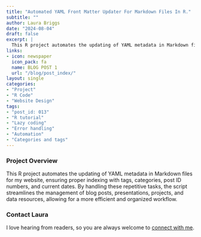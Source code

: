 ```yaml
---
title: "Automated YAML Front Matter Updater For Markdown Files In R."
subtitle: ""
author: Laura Briggs
date: "2024-08-04"
draft: false
excerpt: |
  This R project automates the updating of YAML metadata in Markdown files for my website, ensuring proper indexing with tags, categories, post ID numbers, and current dates. By handling these repetitive tasks, the script streamlines the management of blog posts, presentations, projects, and data resources, allowing for a more efficient and organized workflow.
links:
- icon: newspaper
  icon_pack: fa
  name: BLOG POST 1
  url: "/blog/post_index/"
layout: single
categories:
- "Project"
- "R Code"
- "Website Design"
tags:
- "post_id: 013"
- "R tutorial"
- "Lazy coding"
- "Error handling"
- "Automation"
- "Categories and tags"
---
```


### Project Overview

This R project automates the updating of YAML metadata in Markdown files for my website, ensuring proper indexing with tags, categories, post ID numbers, and current dates. By handling these repetitive tasks, the script streamlines the management of blog posts, presentations, projects, and data resources, allowing for a more efficient and organized workflow.

### Contact Laura

I love hearing from readers, so you are always welcome to [connect with me](/contact).
